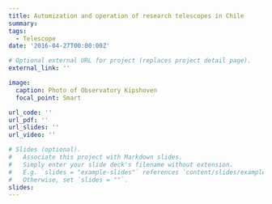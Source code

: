 ```yaml
---
title: Automization and operation of research telescopes in Chile
summary:
tags:
  - Telescope
date: '2016-04-27T00:00:00Z'

# Optional external URL for project (replaces project detail page).
external_link: ''

image:
  caption: Photo of Observatory Kipshoven
  focal_point: Smart

url_code: ''
url_pdf: ''
url_slides: ''
url_video: ''

# Slides (optional).
#   Associate this project with Markdown slides.
#   Simply enter your slide deck's filename without extension.
#   E.g. `slides = "example-slides"` references `content/slides/example-slides.md`.
#   Otherwise, set `slides = ""`.
slides:
---
```

